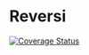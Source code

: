 # Reversi
[![Coverage Status](https://coveralls.io/repos/github/marc1107/Reversi/badge.svg)](https://coveralls.io/github/marc1107/Reversi)
